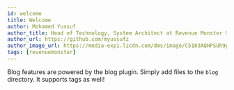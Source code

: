 ```yaml
---
id: welcome
title: Welcome
author: Mohamed Yussuf
author_title: Head of Technology, System Architect at Revenue Monster Sdn. Bhd.
author_url: https://github.com/myussufz
author_image_url: https://media-exp1.licdn.com/dms/image/C5103AQHPSUh9p_ng6w/profile-displayphoto-shrink_200_200/0?e=1593648000&v=beta&t=f4WLVTQTPSxyxplUpo5YV_WQnbSclchsol0SsiYrVhI
tags: [revenuemonster]
---
```


Blog features are powered by the blog plugin. Simply add files to the `blog` directory. It supports tags as well!